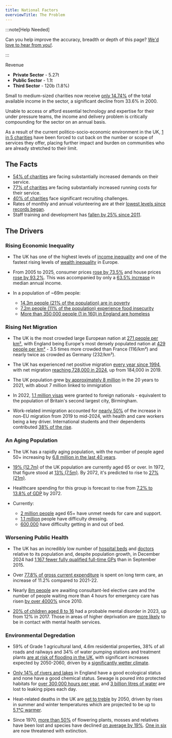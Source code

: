 ```yaml
---
title: National Factors
overviewTitle: The Problem
---
```


:::note[Help Needed]

Can you help improve the accuracy, breadth or depth of this page? [We'd love to hear from you!](../../overview/help).

:::

Revenue

* **Private Sector** - 5.27t
* **Public Sector** - 1.1t
* **Third Sector** - 120b (1.8%)

Small to medium-sized charities now receive [only 14.74%][2] of the total available income in the sector, a significant decline from 33.6% in 2000.

Unable to access or afford essential technology and expertise for their under pressure teams, the income and delivery problem is critically compounding for the sector on an annual basis.

As a result of the current politico-socio-economic environment in the UK, [1 in 5 charities][1] have been forced to cut back on the number or scope of services they offer, placing further impact and burden on communities who are already stretched to their limit.

## The Facts
* [54% of charities][3] are facing substantially increased demands on their service.
* [77% of charities][4] are facing substantially increased running costs for their service.
* [40% of charities][1] face significant recruiting challenges.
* Rates of monthly and annual volunteering are at their [lowest levels since records began][5].
* Staff training and development has [fallen by 25% since 2011][1]. 

[1]: https://www.probonoeconomics.com/Handlers/Download.ashx?IDMF=5b97598d-91ce-4774-b3f6-541bda6b8af2 "Probono Economics - Treatment for the charity sector’s unhealthy status quo"
[2]: https://www.ncvo.org.uk/news-and-insights/news-index/uk-civil-society-almanac-2024/financials/ "NCVO - The UK Civil Society Almanac 2024"
[3]: https://fundraising.co.uk/2024/10/15/demand-for-services-has-risen-a-lot-for-more-than-half-of-charities-in-past-year/ "Fundraising.co.uk - Demand For Services Rising"
[4]: https://www.the-sse.org/news/97-of-charities-affected-by-cost-of-living-crisis/ "The SSE - 97% of charities affected by the cost of living crisis"
[5]: https://www.gov.uk/government/statistics/community-life-survey-202324-annual-publication/community-life-survey-202324-volunteering-and-charitable-giving "UK Government - Community Life Survey"


## The Drivers

### Rising Economic Inequality

* The UK has one of the highest levels of [income inequality][6] and one of the fastest rising levels of [wealth inequality][7] in Europe.

* From 2005 to 2025, consumer prices [rose by 73.5%][8] and house prices [rose by 93.2%][9]. This was accompanied by only a [63.5% increase][10] in median annual income.

* In a population of ~69m people:
    * [14.3m people (21% of the population) are in poverty][11]
    * [7.2m people (11% of the population) experience food insecurity][12]
    * [More than 350,000 people (1 in 160) in England are homeless][13]

[6]: https://www.oecd.org/en/data/indicators/income-inequality.html?oecdcontrol-0ad85c6bab-var1=AUT%7CBEL%7CCZE%7CDNK%7CEST%7CFIN%7CFRA%7CDEU%7CGRC%7CHUN%7CISL%7CIRL%7CISR%7CITA%7CLVA%7CLTU%7CLUX%7CNLD%7CNOR%7CPOL%7CPRT%7CSVK%7CSVN%7CESP%7CSWE%7CCHE%7CTUR%7CGBR&oecdcontrol-8027380c62-var3=2022 "OECD Income Inequality Data Indicators"
[7]: https://www.visualcapitalist.com/wealth-inequality-by-country/ "Visual Capitalist Wealth Inequality By Country"
[8]: https://www.bankofengland.co.uk/monetary-policy/inflation/inflation-calculator "Bank of England Inflation Calculator"
[9]: https://landregistry.data.gov.uk/app/ukhpi/browse?from=2005-01-01&location=http%3A%2F%2Flandregistry.data.gov.uk%2Fid%2Fregion%2Funited-kingdom&to=2025-01-01&lang=en "Land Registry House Price Statistics"
[10]: https://www.statista.com/statistics/1002964/average-full-time-annual-earnings-in-the-uk/ "Statista Average Full Time Annual Earnings In The Uk"
[11]: https://www.jrf.org.uk/uk-poverty-2025-the-essential-guide-to-understanding-poverty-in-the-uk "Joseph Rowntree - UK Poverty 2025"
[12]: https://commonslibrary.parliament.uk/research-briefings/cbp-9209/ "Commons Library - Food poverty: Households, food banks and free school meals"
[13]: https://england.shelter.org.uk/media/press_release/at_least_354000_people_homeless_in_england_today_ "Shelter - At least 354000 People Homeless In England Today"


### Rising Net Migration

* The UK is the most crowded large European nation at [271 people per km²][14], with England being Europe's most densely populated nation at [429 people per km²][15] - 3.5 times more crowded than France (116/km²) and nearly twice as crowded as Germany (232/km²).

* The UK has experienced net positive migration [every year since 1994][16], with net migration [reaching 728,000 in 2024][17], up from 184,000 in 2019.

* The UK population grew [by approximately 8 million][18] in the 20 years to 2021, with about 7 million linked to immigration

* In 2022, [1.1 million visas][19] were granted to foreign nationals - equivalent to the population of Britain's second largest city, Birmingham.

* Work-related immigration accounted for [nearly 50%][20] of the increase in non-EU migration from 2019 to mid-2024, with health and care workers being a key driver. International students and their dependents contributed [38% of the rise][21].

[14]: https://www.migrationwatchuk.org/what-is-the-problem "Migration Watch - What Is The Problem?"
[15]: https://www.migrationwatchuk.org/what-is-the-problem "Migration Watch - What Is The Problem?"
[16]: https://commonslibrary.parliament.uk/research-briefings/sn06077/ "Commons Library - Research Briefings"
[17]: https://www.ons.gov.uk/peoplepopulationandcommunity/populationandmigration/internationalmigration/bulletins/longterminternationalmigrationprovisional/yearendingjune2024 "ONS - Long Term international Migration"
[18]: https://www.migrationwatchuk.org/what-is-the-problem "Migration Watch - What Is The Problem?"
[19]: https://www.migrationwatchuk.org/what-is-the-problem "Migration Watch - What Is The Problem?"
[20]: https://migrationobservatory.ox.ac.uk/resources/briefings/long-term-international-migration-flows-to-and-from-the-uk/ "Migration Observatory - Long term international migration flows to and from the UK"
[21]: https://migrationobservatory.ox.ac.uk/resources/briefings/long-term-international-migration-flows-to-and-from-the-uk/ "Migration Observatory - Long term international migration flows to and from the UK"


### An Aging Population

* The UK has a rapidly aging population, with the number of people aged 50+ increasing by [6.8 million in the last 40 years][22].

* [19% (12.7m)][23] of the UK population are currently aged 65 or over. In 1972, that figure stood at [13% (7.5m)][23]. By 2072, it's predicted to rise to [27% (21m)][23].

* Healthcare spending for this group is forecast to rise from [7.2% to 13.8% of GDP][24] by 2072.

* Currently:
    * [2 million people][25] aged 65+ have unmet needs for care and support.
    * [1.1 million][25] people have difficulty dressing.
    * [600,000][25] have difficulty getting in and out of bed.

[22]: https://ageing-better.org.uk/our-ageing-population-state-ageing-2023-4 "Aging Better - Our Ageing Population"
[23]: https://commonslibrary.parliament.uk/the-uks-changing-population "Commons Library - The UKs Changing Population"
[24]: https://ifs.org.uk/articles/economic-consequences-uks-ageing-population "IFS - Economic Consequences of the UKs Ageing Population"
[25]: https://www.ageuk.org.uk/discover/2024/september/state-of-health-and-care-of-older-people-in-england-2024/ "Age UK - State of Health and Care of Older People In England 2024"


### Worsening Public Health

* The UK has an incredibly low number of [hospital beds][26] and [doctors][27] relative to its population and, despite population growth, in December 2024  had [1,167 fewer fully qualified full-time GPs][28] than in September 2015.

* Over [77.8% of gross current expenditure][29] is spent on long term care, an increase of 11.2% compared to 2021-22.

* Nearly [8m people][30] are awaiting consultant-led elective care and the number of people waiting more than 4 hours for emergency care has risen [by over 4000%][30] since 2010.

* [20% of children aged 8 to 16][31] had a probable mental disorder in 2023, up from 12% in 2017. Those in areas of higher deprivation are [more likely][32] to be in contact with mental health services.

[26]: https://www.bma.org.uk/advice-and-support/nhs-delivery-and-workforce/pressures/nhs-hospital-beds-data-analysis
[27]: https://www.bma.org.uk/advice-and-support/nhs-delivery-and-workforce/workforce/nhs-medical-staffing-data-analysis
[28]: https://www.bma.org.uk/advice-and-support/nhs-delivery-and-workforce/pressures/pressures-in-general-practice-data-analysis
[29]: https://digital.nhs.uk/data-and-information/publications/statistical/adult-social-care-activity-and-finance-report/2022-23/long-term-care
[30]: https://www.bma.org.uk/advice-and-support/nhs-delivery-and-workforce/pressures/nhs-backlog-data-analysis "BMA - NHS Backlog Data Analysis"
[31]: https://commonslibrary.parliament.uk/research-briefings/sn06988/ "Commons Library - Mental Health Statistics"
[32]: https://www.bma.org.uk/advice-and-support/nhs-delivery-and-workforce/pressures/mental-health-pressures-data-analysis "BMA - Mental Health Pressures Data Analysis"


### Environmental Degredation

* 59% of Grade 1 agricultural land, 4.6m residential properties, 38% of all roads and railways and 34% of water pumping stations and treatment plants [are at risk of flooding in the UK][33], with significant increases expected by 2050-2060, driven by a [significantly wetter climate][34].

* [Only 14% of rivers and lakes][35] in England have a good ecological status and none have a good chemical status. Sewage is poured into protected habitats for [over 300,000 hours per year][36], and [3 billion litres of water][37] are lost to leaking pipes each day.

* Heat-related deaths in the UK are [set to treble][38] by 2050, driven by rises in summer and winter temperatures which are projected to be up to [5.1°C warmer][39].

* Since 1970, [more than 50%][40] of flowering plants, mosses and relatives have been lost and species have declined [on average by 19%][40]. [One in six][40] are now threatened with extinction.

[33]: https://www.gov.uk/government/publications/national-assessment-of-flood-and-coastal-erosion-risk-in-england-2024/national-assessment-of-flood-and-coastal-erosion-risk-in-england-2024 "Gov.Uk - National Assessment of Flood Risk"
[34]: https://www.gov.uk/guidance/climate-change-explained "Gov.uk - Climate Change Explained"
[35]: https://lordslibrary.parliament.uk/river-pollution-and-the-regulation-of-private-water-companies/ "Lords Library - River Pollution and the Regulation of Private Water Companies"
[36]: https://unearthed.greenpeace.org/2023/07/31/sewage-uk-water-pollution/?utm_source=chatgpt.com "Greenpeace - Seweage UK Water Pollution"
[37]: https://www.discoverwater.co.uk/leaking-pipes "Discover Water - Leaking Pipes"
[38]: https://committees.parliament.uk/committee/62/environmental-audit-committee/news/100427/heatrelated-deaths-set-to-treble-by-2050-unless-govt-acts "Committees Parliament - Heat Related Deaths"
[39]: https://www.gov.uk/guidance/climate-change-explained "Gov.UK - Climate Change Explained"
[40]: https://stateofnature.org.uk/ "State of Nature 2024 Report"